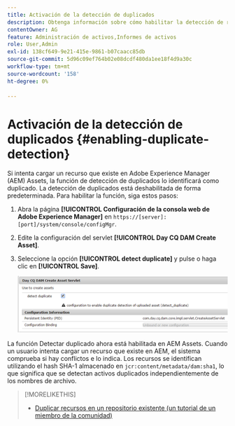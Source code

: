 ```yaml
---
title: Activación de la detección de duplicados
description: Obtenga información sobre cómo habilitar la detección de recursos duplicados en AEM.
contentOwner: AG
feature: Administración de activos,Informes de activos
role: User,Admin
exl-id: 138cf649-9e21-415e-9861-b07caacc85db
source-git-commit: 5d96c09ef764b02e08dcdf480da1ee18f4d9a30c
workflow-type: tm+mt
source-wordcount: '158'
ht-degree: 0%

---
```


# Activación de la detección de duplicados {#enabling-duplicate-detection}

Si intenta cargar un recurso que existe en Adobe Experience Manager (AEM) Assets, la función de detección de duplicados lo identificará como duplicado. La detección de duplicados está deshabilitada de forma predeterminada. Para habilitar la función, siga estos pasos:

1. Abra la página **[!UICONTROL Configuración de la consola web de Adobe Experience Manager]** en `https://[server]:[port]/system/console/configMgr`.
1. Edite la configuración del servlet **[!UICONTROL Day CQ DAM Create Asset]**.
1. Seleccione la opción **[!UICONTROL detect duplicate]** y pulse o haga clic en **[!UICONTROL Save]**.

   ![Seleccione la opción Detectar duplicado en el servlet](assets/chlimage_1-377.png)

La función Detectar duplicado ahora está habilitada en AEM Assets. Cuando un usuario intenta cargar un recurso que existe en AEM, el sistema comprueba si hay conflictos e lo indica. Los recursos se identifican utilizando el hash SHA-1 almacenado en `jcr:content/metadata/dam:sha1`, lo que significa que se detectan activos duplicados independientemente de los nombres de archivo.

>[!MORELIKETHIS]
>
>* [Duplicar recursos en un repositorio existente (un tutorial de un miembro de la comunidad)](https://experience-aem.blogspot.com/2019/06/aem-65-find-duplicate-assets-binaries-in-existing-repository.html)

